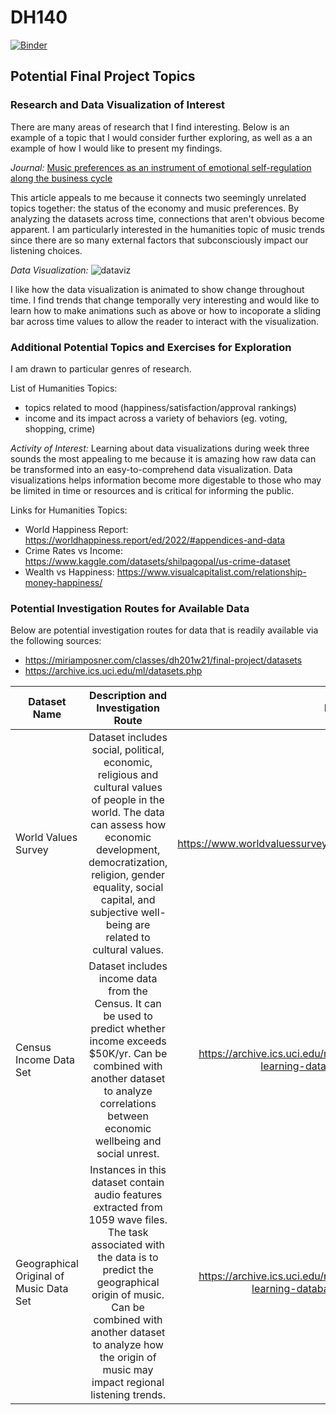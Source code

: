 # DH140

[![Binder](https://mybinder.org/badge_logo.svg)](https://mybinder.org/v2/gh/amywzhou/DH140/HEAD)

## Potential Final Project Topics


### Research and Data Visualization of Interest
There are many areas of research that I find interesting. Below is an example of a topic that I would consider further exploring, as well as a an example of how I would like to present my findings.

*Journal:* [Music preferences as an instrument of emotional self-regulation along the business cycle](https://link.springer.com/article/10.1007/s10824-022-09454-7) 

This article appeals to me because it connects two seemingly unrelated topics together: the status of the economy and music preferences. By analyzing the datasets across time, connections that aren't obvious become apparent. I am particularly interested in the humanities topic of music trends since there are so many external factors that subconsciously impact our listening choices. 

*Data Visualization:* ![dataviz](https://cdnl.tblsft.com/sites/default/files/pages/7_pew_research_next_america.gif)

I like how the data visualization is animated to show change throughout time. I find trends that change temporally very interesting and would like to learn how to make animations such as above or how to incoporate a sliding bar across time values to allow the reader to interact with the visualization.


### Additional Potential Topics and Exercises for Exploration
I am drawn to particular genres of research. 

List of Humanities Topics:
* topics related to mood (happiness/satisfaction/approval rankings)
* income and its impact across a variety of behaviors (eg. voting, shopping, crime)

*Activity of Interest:* Learning about data visualizations during week three sounds the most appealing to me because it is amazing how raw data can be transformed into an easy-to-comprehend data visualization. Data visualizations helps information become more digestable to those who may be limited in time or resources and is critical for informing the public.  

Links for Humanities Topics:
* World Happiness Report: https://worldhappiness.report/ed/2022/#appendices-and-data
* Crime Rates vs Income: https://www.kaggle.com/datasets/shilpagopal/us-crime-dataset
* Wealth vs Happiness: https://www.visualcapitalist.com/relationship-money-happiness/

### Potential Investigation Routes for Available Data
Below are potential investigation routes for data that is readily available via the following sources:

* https://miriamposner.com/classes/dh201w21/final-project/datasets
* https://archive.ics.uci.edu/ml/datasets.php



| Dataset Name        | Description and Investigation Route           | Dataset Link  |
| ------------- |:-------------:| -----:|
| World Values Survey     | Dataset includes social, political, economic, religious and cultural values of people in the world. The data can assess how economic development, democratization, religion, gender equality, social capital, and subjective well-being are related to cultural values. | https://www.worldvaluessurvey.org/wvs.jsp |
|  Census Income Data Set      | Dataset includes income data from the Census. It can be used to predict whether income exceeds $50K/yr. Can be combined with another dataset to analyze correlations between economic wellbeing and social unrest. |   https://archive.ics.uci.edu/ml/machine-learning-databases/adult/ |
|  Geographical Original of Music Data Set  | Instances in this dataset contain audio features extracted from 1059 wave files. The task associated with the data is to predict the geographical origin of music. Can be combined with another dataset to analyze how the origin of music may impact regional listening trends.|    https://archive.ics.uci.edu/ml/machine-learning-databases/00315/ |

